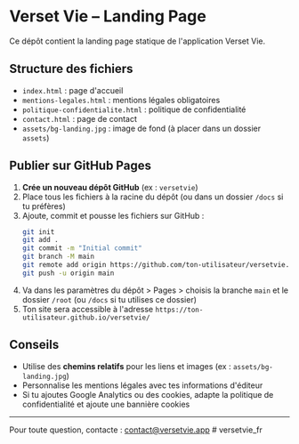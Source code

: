 # Verset Vie – Landing Page

Ce dépôt contient la landing page statique de l'application Verset Vie.

## Structure des fichiers

- `index.html` : page d'accueil
- `mentions-legales.html` : mentions légales obligatoires
- `politique-confidentialite.html` : politique de confidentialité
- `contact.html` : page de contact
- `assets/bg-landing.jpg` : image de fond (à placer dans un dossier `assets`)

## Publier sur GitHub Pages

1. **Crée un nouveau dépôt GitHub** (ex : `versetvie`)
2. Place tous les fichiers à la racine du dépôt (ou dans un dossier `/docs` si tu préfères)
3. Ajoute, commit et pousse les fichiers sur GitHub :
   ```bash
   git init
   git add .
   git commit -m "Initial commit"
   git branch -M main
   git remote add origin https://github.com/ton-utilisateur/versetvie.git
   git push -u origin main
   ```
4. Va dans les paramètres du dépôt > Pages > choisis la branche `main` et le dossier `/root` (ou `/docs` si tu utilises ce dossier)
5. Ton site sera accessible à l'adresse `https://ton-utilisateur.github.io/versetvie/`

## Conseils
- Utilise des **chemins relatifs** pour les liens et images (ex : `assets/bg-landing.jpg`)
- Personnalise les mentions légales avec tes informations d'éditeur
- Si tu ajoutes Google Analytics ou des cookies, adapte la politique de confidentialité et ajoute une bannière cookies

---

Pour toute question, contacte : contact@versetvie.app # versetvie_fr
